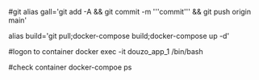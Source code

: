 #git
alias gall='git add -A && git commit -m '''commit''' && git push origin main'

alias build='git pull;docker-compose build;docker-compose up -d'

#logon to container
docker exec -it douzo_app_1 /bin/bash

#check container
docker-compoe ps